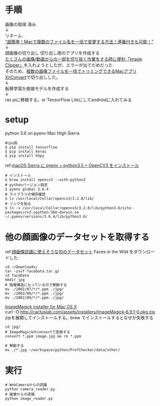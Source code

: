 # 手順
画像の取得 済み  
↓  
リネーム  
["超簡単！Macで複数のファイル名を一括で変更する方法！連番付きも可能！"](https://www.danshihack.com/2014/10/20/junp/os-x-yosemite-rename.html)  
↓  
顔画像の切り出し 切り出し用のアプリを作成する  
[たくさんの画像/動画からの一部を切り抜く作業をする時に便利「Image Clipper」](https://www.moongift.jp/2011/01/20110106-3/)を入れようとしたが、エラーが出てだめだった  
そのため、[複数の画像ファイルを一括でトリミングできるMacアプリXnConvert](http://yoshichiha.com/2014/02/15/mac-app-xnconvert)で切り出しした。  
↓  
転移学習か直接モデルを作成する  
↓  
ras piに移植する。or TensorFlow Liteにしてandroidに入れてみる  

# setup
python 3.6 on pyenv
Mac High Sierra

```
#cpu版
$ pip install tensorflow
$ pip install keras
$ pip install h5py
```

ref:[macOS Sierra に pyenv + python3.5 + OpenCV3 をインストール](https://qiita.com/okaxaki/items/d9bb1efdb4360985eff8)
```
# インストール
$ brew install opencv3 --with-python3
# pythonバージョン設定
$ pyenv global 3.6.4
# ライブラリの場所確認
$ ls /usr/local/Cellar/opencv3/3.2.0/lib/
# リンクを貼る
$ ln -s /usr/local/Cellar/opencv3/3.2.0/lib/python3.6/site-packages/cv2.cpython-36m-darwin.so ~/.pyenv/versions/3.6.4/lib/python3.6/
```

# 他の顔画像のデータセットを取得する
ref:[顔画像認識に使えそうな10のデータセット](https://qiita.com/Hironsan/items/de739575cdd866226676)
Faces in the Wild をダウンロードした
```
cd ~/Downloads/
tar -zxvf faceData.tar.gz
cd faceData
mkdir jpg
# 階層構造になっているので移動する
mv ./2002/07/*/*.ppm ./jpg/
mv ./2002/08/*/*.ppm ./jpg/
mv ./2002/09/*/*.ppm ./jpg/
```

[ImageMagick installer for Mac OS X](http://cactuslab.com/imagemagick/)  
curl -O http://cactuslab.com/assets/installers/ImageMagick-6.9.1-0.pkg.zip  
zipを展開してインストールする。brew でインストールするとなぜか失敗する  

```
cd jpg/
# ImageMagickのconvertで変換する
convert *.ppm image.jpg && rm *.ppm
```

```
# 移動する
mv ./*.jpg ~/workspace/python/ProfChecker/data/other/
```

# 実行
```
# WebCameraからの認識
python camera_reader.py
# 画像からの認識
python image_reader.py
```
